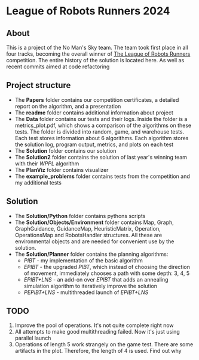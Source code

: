 # League of Robots Runners 2024

## About
This is a project of the No Man's Sky team. The team took first place in all four tracks, becoming the overall winner of [The League of Robots Runners](http://www.leagueofrobotrunners.org/) competition. The entire history of the solution is located here. As well as recent commits aimed at code refactoring

## Project structure

* The **Papers** folder contains our competition certificates, a detailed report on the algorithm, and a presentation
* The **readme** folder contains additional information about project
* The **Data** folder contains our tests and their logs. Inside the folder is a metrics_plot.pdf, which shows a comparison of the algorithms on these tests. The folder is divided into random, game, and warehouse tests. Each test stores information about 6 algorithms. Each algorithm stores the solution log, program output, metrics, and plots on each test
* The **Solution** folder contains our solution
* The **Solution2** folder contains the solution of last year's winning team with their *WPPL* algorithm
* The **PlanViz** folder contains visualizer
* The **example_problems** folder contains tests from the competition and my additional tests

## Solution

* The **Solution/Python** folder contains pythons scripts
* The **Solution/Objects/Environment** folder contains Map, Graph, GraphGuidance, GuidanceMap, HeuristicMatrix, Operation, OperationsMap and RobotsHandler structures. All these are environmental objects and are needed for convenient use by the solution. 
* The **Solution/Planner** folder contains the planning algorithms: 
  - *PIBT* - my implementation of the basic algorithm
  - *EPIBT* - the upgraded *PIBT*, which instead of choosing the direction of movement, immediately chooses a path with some depth: 3, 4, 5
  - *EPIBT+LNS* - an add-on over *EPIBT* that adds an annealing simulation algorithm to iteratively improve the solution
  - *PEPIBT+LNS* - multithreaded launch of *EPIBT+LNS*

## TODO
1) Improve the pool of operations. It's not quite complete right now
2) All attempts to make good multithreading failed. Now it's just using parallel launch
3) Operations of length 5 work strangely on the game test. There are some artifacts in the plot. Therefore, the length of 4 is used. Find out why
